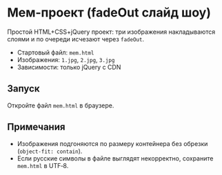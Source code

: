 # Мем-проект (fadeOut слайд шоу)

Простой HTML+CSS+jQuery проект: три изображения накладываются слоями и по очереди исчезают через `fadeOut`.

- Стартовый файл: `mem.html`
- Изображения: `1.jpg`, `2.jpg`, `3.jpg`
- Зависимости: только jQuery с CDN

## Запуск
Откройте файл `mem.html` в браузере.

## Примечания
- Изображения подгоняются по размеру контейнера без обрезки (`object-fit: contain`).
- Если русские символы в файле выглядят некорректно, сохраните `mem.html` в UTF‑8.
